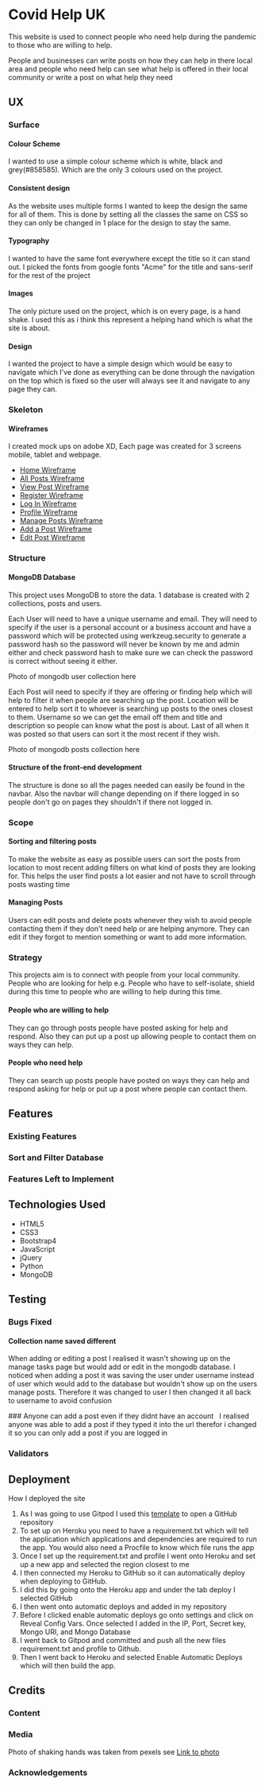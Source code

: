 # Covid Help UK 
This website is used to connect people who need help during the pandemic to those who are willing to help. 

People and businesses can write posts on how they can help in there local area and people who need help can see what help is offered in their local community or write a post on what help they need 

## UX

### Surface 
#### Colour Scheme 
I wanted to use a simple colour scheme which is white, black and grey(#858585). Which are the only 3 colours used on the project.

#### Consistent design 
As the website uses multiple forms I wanted to keep the design the same for all of them. This is done by setting all the classes the same on CSS so they can only be changed in 1 place for the design to stay the same.

#### Typography 
I wanted to have the same font everywhere except the title so it can stand out. I picked the fonts from google fonts "Acme" for the title and sans-serif for the rest of the project 

#### Images
The only picture used on the project, which is on every page, is a hand shake. I used this as i think this represent a helping hand which is what the site is about. 

#### Design 
I wanted the project to have a simple design which would be easy to navigate which I've done as everything can be done through the navigation on the top which is fixed so the user will always see it and navigate to any page they can. 


### Skeleton

#### Wireframes
I created mock ups on adobe XD, Each page was created for 3 screens mobile, tablet and webpage.

* [Home Wireframe](https://e909c6aa-ce98-4438-9132-5f085b935b19.ws-eu01.gitpod.io/files/download/?id=5aae8f3a-e277-4dc7-b766-cd9e67def832)
* [All Posts Wireframe](https://e909c6aa-ce98-4438-9132-5f085b935b19.ws-eu01.gitpod.io/files/download/?id=6f14b072-4e26-40bb-8960-7e95f1c5ba3b)
* [View Post Wireframe](https://e909c6aa-ce98-4438-9132-5f085b935b19.ws-eu01.gitpod.io/files/download/?id=2f08bcdb-8c2e-4dfd-8a61-79a90caccce6)
* [Register Wireframe](https://e909c6aa-ce98-4438-9132-5f085b935b19.ws-eu01.gitpod.io/files/download/?id=7f9c63f5-1e7d-4793-8436-d6f4d83ef5e5)
* [Log In Wireframe](https://e909c6aa-ce98-4438-9132-5f085b935b19.ws-eu01.gitpod.io/files/download/?id=04d71d4e-e566-4e10-a666-0a3a0f2390dd)
* [Profile Wireframe](https://e909c6aa-ce98-4438-9132-5f085b935b19.ws-eu01.gitpod.io/files/download/?id=032c9ee0-8274-48b7-bde9-c2a826d51eac)
* [Manage Posts Wireframe](https://e909c6aa-ce98-4438-9132-5f085b935b19.ws-eu01.gitpod.io/files/download/?id=1d69faa8-4d3a-4916-ad18-b39fca3bc2d0)
* [Add a Post Wireframe](https://e909c6aa-ce98-4438-9132-5f085b935b19.ws-eu01.gitpod.io/files/download/?id=28d53385-acc0-46f4-a9cb-93082c2e261e)
* [Edit Post Wireframe](https://e909c6aa-ce98-4438-9132-5f085b935b19.ws-eu01.gitpod.io/files/download/?id=9c7d1eb0-9d56-4d83-843f-520dd9340e2e)

### Structure

#### MongoDB Database
This project uses MongoDB to store the data. 1 database is created with 2 collections, posts and users. 

Each User will need to have a unique username and email. They will need to specify if the user is a personal account or a business account and have a password which will be protected using  werkzeug.security to generate a password hash so the password will never be known by me and admin either and check password hash to make sure we can check the password is correct without seeing it either. 

Photo of mongodb user collection here 

Each Post will need to specify if they are offering or finding help which will help to filter it when people are searching up the post. Location will be entered to help sort it to whoever is searching up posts to the ones closest to them. Username so we can get the email off them and title and description so people can know what the post is about. Last of all when it was posted so that users can sort it the most recent if they wish. 

Photo of mongodb posts collection here 

#### Structure of the front-end development 
The structure is done so all the pages needed can easily be found in the navbar. Also the navbar will change depending on if there logged in so people don't go on pages they shouldn't if there not logged in. 


### Scope 

#### Sorting and filtering posts 
To make the website as easy as possible users can sort the posts from location to most recent adding filters on what kind of posts they are looking for. This helps the user find posts a lot easier and not have to scroll through posts wasting time 

#### Managing Posts 
Users can edit posts and delete posts whenever they wish to avoid people contacting them if they don't need help or are helping anymore. They can edit if they forgot to mention something or want to add more information. 

### Strategy 
This projects aim is to connect with people from your local community. People who are looking for help e.g. People who have to self-isolate, shield during this time to people who are willing to help during this time. 

#### People who are willing to help 
They can go through posts people have posted asking for help and respond. Also they can put up a post up allowing people to contact them on ways they can help. 

#### People who need help 
They can search up posts people have posted on ways they can help and respond asking for help or put up a post where people can contact them.

## Features
 
### Existing Features

### Sort and Filter Database 


### Features Left to Implement

## Technologies Used

* HTML5
* CSS3
* Bootstrap4 
* JavaScript
* jQuery
* Python
* MongoDB


## Testing

### Bugs Fixed 

#### Collection name saved different 
When adding or editing a post I realised it wasn't showing up on the manage tasks page but would add or edit in the mongodb database. I noticed when adding a post it was saving the user under username instead of user which would add to the database but wouldn't show up on the users manage posts. Therefore it was changed to user 
I then changed it all back to username to avoid confusion

### Anyone can add a post even if they didnt have an account  
I realised anyone was able to add a post if they typed it into the url therefor i changed it so you can only add a post if you are logged in 

### Validators

## Deployment

How I deployed the site 
	
1. As I was going to use Gitpod I used this [template](https://github.com/Code-Institute-Org/gitpod-full-template) to open a GitHub repository 
2. To set up on Heroku you need to have a requirement.txt which will tell the application which applications and dependencies are required to run the app. You would also need a Procfile to know which file runs the app
3. Once I set up the requirement.txt and profile I went onto Heroku and set up a new app and selected the region closest to me 
4. I then connected my Heroku to GitHub so it can automatically deploy when deploying to GitHub.  
5. I did this by going onto the Heroku app and under the tab deploy I selected GitHub 
6. I then went onto automatic deploys and added in my repository
7. Before I clicked enable automatic deploys go onto settings and click on Reveal Config Vars. Once selected I added in the IP, Port, Secret key, Mongo URI, and Mongo Database 
8. I went back to Gitpod and committed and push all the new files requirement.txt and profile to Github. 
9. Then I went back to Heroku and selected Enable Automatic Deploys which will then build the app. 
 
## Credits

### Content
### Media

Photo of shaking hands was taken from pexels see [Link to photo](https://www.pexels.com/photo/monochrome-photo-of-couple-holding-hands-1004014/)

### Acknowledgements
